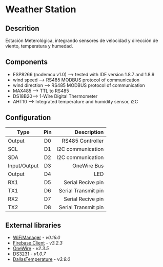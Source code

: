 # Weather Station

## Descrition
Estación Meterológica, integrando sensores de velocidad y dirección de viento, temperatura y humedad.

## Components
- ESP8266 (nodemcu v1.0) --> tested with IDE version 1.8.7 and 1.8.9
- wind speed --> RS485 MODBUS protocol of communication
- wind direction --> RS485 MODBUS protocol of communication
- MAX485 --> TTL to RS485
- DS18B20--> 1-Wire Digital Thermometer
- AHT10 --> Integrated temperature and humidity sensor, i2C

## Configuration
| Type          | Pin           | Description           |
| ------------- |:-------------:| ---------------------:|
| Output        |   D0          | RS485 Controller      |
| SCL           |   D1          | I2C communication     |
| SDA           |   D2          | I2C communication     |
| Input/Output  |   D3          | OneWire Bus           |
| Output        |   D4          | LED                   |
| RX1           |   D5          | Serial Recive pin     |
| TX1           |   D6          | Serial Transmit pin   |
| RX2           |   D7          | Serial Recive pin     |
| TX2           |   D8          | Serial Transmit pin   |


## External libraries
- [WiFiManager](https://github.com/tzapu/WiFiManager) - *v0.16.0*
- [Firebase Client](https://github.com/mobizt/Firebase-ESP8266) - *v3.2.3*
- [OneWire](https://github.com/PaulStoffregen/OneWire) - *v2.3.5*
- [DS3231](https://github.com/NorthernWidget/DS3231) - *v1.0.7*
- [DallasTemperature](https://github.com/NorthernWidget/DS3231) - *v3.9.0*